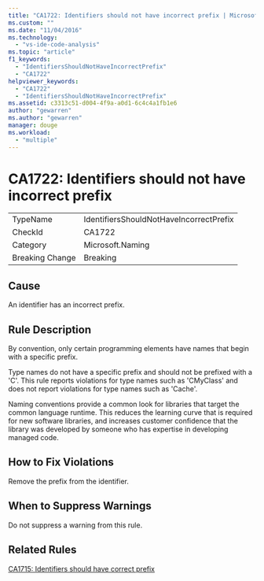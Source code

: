 ```yaml
---
title: "CA1722: Identifiers should not have incorrect prefix | Microsoft Docs"
ms.custom: ""
ms.date: "11/04/2016"
ms.technology: 
  - "vs-ide-code-analysis"
ms.topic: "article"
f1_keywords: 
  - "IdentifiersShouldNotHaveIncorrectPrefix"
  - "CA1722"
helpviewer_keywords: 
  - "CA1722"
  - "IdentifiersShouldNotHaveIncorrectPrefix"
ms.assetid: c3313c51-d004-4f9a-a0d1-6c4c4a1fb1e6
author: "gewarren"
ms.author: "gewarren"
manager: douge
ms.workload: 
  - "multiple"
---
```

# CA1722: Identifiers should not have incorrect prefix
|||  
|-|-|  
|TypeName|IdentifiersShouldNotHaveIncorrectPrefix|  
|CheckId|CA1722|  
|Category|Microsoft.Naming|  
|Breaking Change|Breaking|  
  
## Cause  
 An identifier has an incorrect prefix.  
  
## Rule Description  
 By convention, only certain programming elements have names that begin with a specific prefix.  
  
 Type names do not have a specific prefix and should not be prefixed with a 'C'. This rule reports violations for type names such as 'CMyClass' and does not report violations for type names such as 'Cache'.  
  
 Naming conventions provide a common look for libraries that target the common language runtime. This reduces the learning curve that is required for new software libraries, and increases customer confidence that the library was developed by someone who has expertise in developing managed code.  
  
## How to Fix Violations  
 Remove the prefix from the identifier.  
  
## When to Suppress Warnings  
 Do not suppress a warning from this rule.  
  
## Related Rules  
 [CA1715: Identifiers should have correct prefix](../code-quality/ca1715-identifiers-should-have-correct-prefix.md)